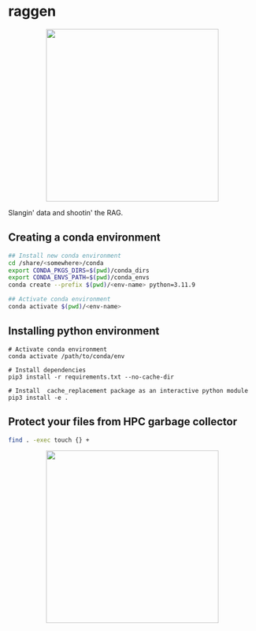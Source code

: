 # raggen

<p align="center">
  <img src="https://github.com/user-attachments/assets/1ea28c12-bef7-4811-94fb-8d6448e0b8b0" width=350 />
</p>
Slangin' data and shootin' the RAG.


## Creating a conda environment
```bash
## Install new conda environment
cd /share/<somewhere>/conda
export CONDA_PKGS_DIRS=$(pwd)/conda_dirs
export CONDA_ENVS_PATH=$(pwd)/conda_envs
conda create --prefix $(pwd)/<env-name> python=3.11.9

## Activate conda environment
conda activate $(pwd)/<env-name>
```

## Installing python environment
```
# Activate conda environment
conda activate /path/to/conda/env

# Install dependencies 
pip3 install -r requirements.txt --no-cache-dir

# Install  cache_replacement package as an interactive python module
pip3 install -e .
```

## Protect your files from HPC garbage collector
```bash
find . -exec touch {} +
```
<p align="center">
  <img src="https://github.com/user-attachments/assets/b8787d88-4004-45f8-8b92-914333a54e79" width=350 />
</p>
